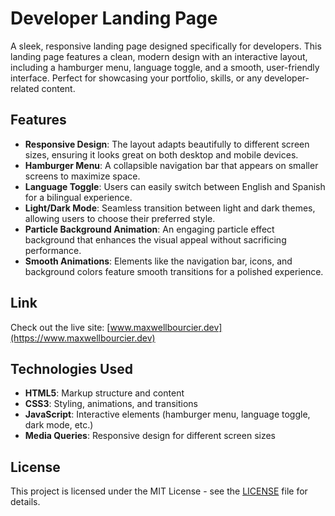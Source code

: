 # Developer Landing Page

A sleek, responsive landing page designed specifically for developers. This landing page features a clean, modern design with an interactive layout, including a hamburger menu, language toggle, and a smooth, user-friendly interface. Perfect for showcasing your portfolio, skills, or any developer-related content.

## Features

- **Responsive Design**: The layout adapts beautifully to different screen sizes, ensuring it looks great on both desktop and mobile devices.
- **Hamburger Menu**: A collapsible navigation bar that appears on smaller screens to maximize space.
- **Language Toggle**: Users can easily switch between English and Spanish for a bilingual experience.
- **Light/Dark Mode**: Seamless transition between light and dark themes, allowing users to choose their preferred style.
- **Particle Background Animation**: An engaging particle effect background that enhances the visual appeal without sacrificing performance.
- **Smooth Animations**: Elements like the navigation bar, icons, and background colors feature smooth transitions for a polished experience.

## Link

Check out the live site: [www.maxwellbourcier.dev](https://www.maxwellbourcier.dev)

## Technologies Used

- **HTML5**: Markup structure and content
- **CSS3**: Styling, animations, and transitions
- **JavaScript**: Interactive elements (hamburger menu, language toggle, dark mode, etc.)
- **Media Queries**: Responsive design for different screen sizes

## License

This project is licensed under the MIT License - see the [LICENSE](LICENSE) file for details.
